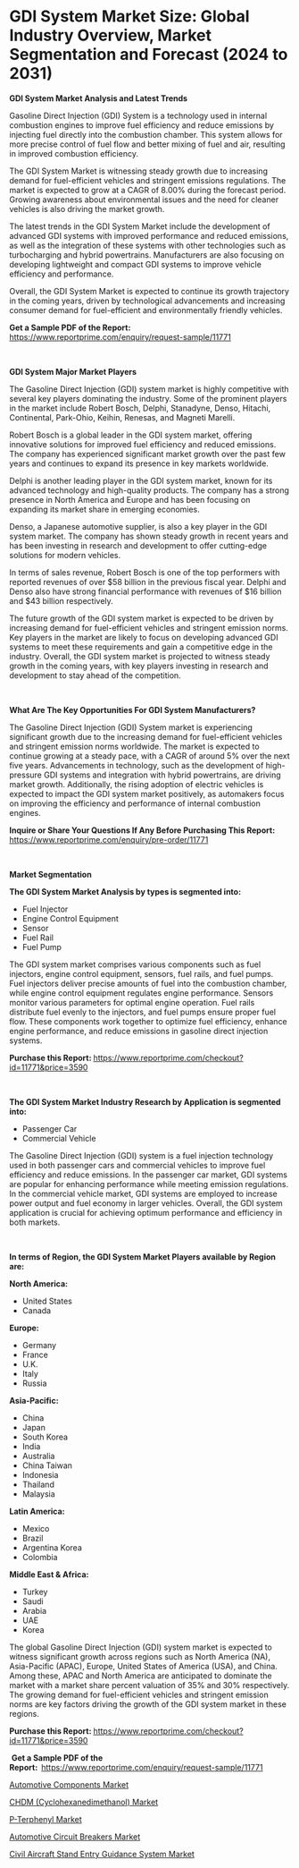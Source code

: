 <p><h1>GDI System Market Size: Global Industry Overview, Market Segmentation and Forecast (2024 to 2031)</h1></p><p><strong>GDI System Market Analysis and Latest Trends</strong></p>
<p><p>Gasoline Direct Injection (GDI) System is a technology used in internal combustion engines to improve fuel efficiency and reduce emissions by injecting fuel directly into the combustion chamber. This system allows for more precise control of fuel flow and better mixing of fuel and air, resulting in improved combustion efficiency.</p><p>The GDI System Market is witnessing steady growth due to increasing demand for fuel-efficient vehicles and stringent emissions regulations. The market is expected to grow at a CAGR of 8.00% during the forecast period. Growing awareness about environmental issues and the need for cleaner vehicles is also driving the market growth.</p><p>The latest trends in the GDI System Market include the development of advanced GDI systems with improved performance and reduced emissions, as well as the integration of these systems with other technologies such as turbocharging and hybrid powertrains. Manufacturers are also focusing on developing lightweight and compact GDI systems to improve vehicle efficiency and performance.</p><p>Overall, the GDI System Market is expected to continue its growth trajectory in the coming years, driven by technological advancements and increasing consumer demand for fuel-efficient and environmentally friendly vehicles.</p></p>
<p><strong>Get a Sample PDF of the Report:&nbsp;</strong> <a href="https://www.reportprime.com/enquiry/request-sample/11771">https://www.reportprime.com/enquiry/request-sample/11771</a></p>
<p>&nbsp;</p>
<p><strong>GDI System Major Market Players</strong></p>
<p><p>The Gasoline Direct Injection (GDI) system market is highly competitive with several key players dominating the industry. Some of the prominent players in the market include Robert Bosch, Delphi, Stanadyne, Denso, Hitachi, Continental, Park-Ohio, Keihin, Renesas, and Magneti Marelli.</p><p>Robert Bosch is a global leader in the GDI system market, offering innovative solutions for improved fuel efficiency and reduced emissions. The company has experienced significant market growth over the past few years and continues to expand its presence in key markets worldwide.</p><p>Delphi is another leading player in the GDI system market, known for its advanced technology and high-quality products. The company has a strong presence in North America and Europe and has been focusing on expanding its market share in emerging economies.</p><p>Denso, a Japanese automotive supplier, is also a key player in the GDI system market. The company has shown steady growth in recent years and has been investing in research and development to offer cutting-edge solutions for modern vehicles.</p><p>In terms of sales revenue, Robert Bosch is one of the top performers with reported revenues of over $58 billion in the previous fiscal year. Delphi and Denso also have strong financial performance with revenues of $16 billion and $43 billion respectively.</p><p>The future growth of the GDI system market is expected to be driven by increasing demand for fuel-efficient vehicles and stringent emission norms. Key players in the market are likely to focus on developing advanced GDI systems to meet these requirements and gain a competitive edge in the industry. Overall, the GDI system market is projected to witness steady growth in the coming years, with key players investing in research and development to stay ahead of the competition.</p></p>
<p>&nbsp;</p>
<p><strong>What Are The Key Opportunities For GDI System Manufacturers?</strong></p>
<p><p>The Gasoline Direct Injection (GDI) System market is experiencing significant growth due to the increasing demand for fuel-efficient vehicles and stringent emission norms worldwide. The market is expected to continue growing at a steady pace, with a CAGR of around 5% over the next five years. Advancements in technology, such as the development of high-pressure GDI systems and integration with hybrid powertrains, are driving market growth. Additionally, the rising adoption of electric vehicles is expected to impact the GDI system market positively, as automakers focus on improving the efficiency and performance of internal combustion engines.</p></p>
<p><strong>Inquire or Share Your Questions If Any Before Purchasing This Report:</strong> <a href="https://www.reportprime.com/enquiry/pre-order/11771">https://www.reportprime.com/enquiry/pre-order/11771</a></p>
<p>&nbsp;</p>
<p><strong>Market Segmentation</strong></p>
<p><strong>The GDI System Market Analysis by types is segmented into:</strong></p>
<p><ul><li>Fuel Injector</li><li>Engine Control Equipment</li><li>Sensor</li><li>Fuel Rail</li><li>Fuel Pump</li></ul></p>
<p><p>The GDI system market comprises various components such as fuel injectors, engine control equipment, sensors, fuel rails, and fuel pumps. Fuel injectors deliver precise amounts of fuel into the combustion chamber, while engine control equipment regulates engine performance. Sensors monitor various parameters for optimal engine operation. Fuel rails distribute fuel evenly to the injectors, and fuel pumps ensure proper fuel flow. These components work together to optimize fuel efficiency, enhance engine performance, and reduce emissions in gasoline direct injection systems.</p></p>
<p><strong>Purchase this Report:&nbsp;</strong><a href="https://www.reportprime.com/checkout?id=11771&price=3590">https://www.reportprime.com/checkout?id=11771&price=3590</a></p>
<p>&nbsp;</p>
<p><strong>The GDI System Market Industry Research by Application is segmented into:</strong></p>
<p><ul><li>Passenger Car</li><li>Commercial Vehicle</li></ul></p>
<p><p>The Gasoline Direct Injection (GDI) system is a fuel injection technology used in both passenger cars and commercial vehicles to improve fuel efficiency and reduce emissions. In the passenger car market, GDI systems are popular for enhancing performance while meeting emission regulations. In the commercial vehicle market, GDI systems are employed to increase power output and fuel economy in larger vehicles. Overall, the GDI system application is crucial for achieving optimum performance and efficiency in both markets.</p></p>
<p>&nbsp;</p>
<p><strong>In terms of Region, the GDI System Market Players available by Region are:</strong></p>
<p>
    <p> <strong> North America: </strong>
        <ul>
            <li>United States</li>
            <li>Canada</li>
        </ul>
        </p> 
    <p> <strong> Europe: </strong>
        <ul>
            <li>Germany</li>
            <li>France</li>
            <li>U.K.</li>
            <li>Italy</li>
            <li>Russia</li>
        </ul>
        </p> 
    <p> <strong> Asia-Pacific: </strong>
        <ul>
            <li>China</li>
            <li>Japan</li>
            <li>South Korea</li>
            <li>India</li>
            <li>Australia</li>
            <li>China Taiwan</li>
            <li>Indonesia</li>
            <li>Thailand</li>
            <li>Malaysia</li>
        </ul>
        </p> 
    <p> <strong> Latin America: </strong>
        <ul>
            <li>Mexico</li>
            <li>Brazil</li>
            <li>Argentina Korea</li>
            <li>Colombia</li>
        </ul>
        </p> 
    <p> <strong> Middle East & Africa: </strong>
        <ul>
            <li>Turkey</li>
            <li>Saudi</li>
            <li>Arabia</li>
            <li>UAE</li>
            <li>Korea</li>
        </ul>
    </p>
    </p>
<p><p>The global Gasoline Direct Injection (GDI) system market is expected to witness significant growth across regions such as North America (NA), Asia-Pacific (APAC), Europe, United States of America (USA), and China. Among these, APAC and North America are anticipated to dominate the market with a market share percent valuation of 35% and 30% respectively. The growing demand for fuel-efficient vehicles and stringent emission norms are key factors driving the growth of the GDI system market in these regions.</p></p>
<p><strong>Purchase this Report: </strong><a href="https://www.reportprime.com/checkout?id=11771&price=3590">https://www.reportprime.com/checkout?id=11771&price=3590</a></p>
<p>&nbsp;<strong>Get a Sample PDF of the Report:&nbsp;&nbsp;</strong><a href="https://www.reportprime.com/enquiry/request-sample/11771">https://www.reportprime.com/enquiry/request-sample/11771</a></p>
<p><strong></strong></p>
<p><p><a href="https://github.com/RoccoManning/Market-Research-Report-List-3/blob/main/automotive-components-market.md">Automotive Components Market</a></p><p><a href="https://military-diascia-e68.notion.site/Global-CHDM-Cyclohexanedimethanol-Market-by-Types-Applications-and-Major-Players-with-Regional--d51e116ef0124cd39b1aafa74a61fe0e">CHDM (Cyclohexanedimethanol) Market</a></p><p><a href="https://meowing-canidae-761.notion.site/P-Terphenyl-Market-Size-Global-Industry-Overview-Market-Segmentation-and-Forecast-2024-to-2031-6865044c6b334d8a8c69e0fcf7d253a0">P-Terphenyl Market</a></p><p><a href="https://github.com/edytherolanlouisejk1miz0wig/Market-Research-Report-List-1/blob/main/automotive-circuit-breakers-market.md">Automotive Circuit Breakers Market</a></p><p><a href="https://view.publitas.com/reportprime-1/civil-aircraft-stand-entry-guidance-system-market-insights-market-players-and-forecast-till-2030/">Civil Aircraft Stand Entry Guidance System Market</a></p></p>
